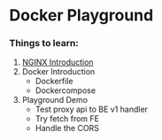 # Docker Playground

### Things to learn:
1. [NGINX Introduction](https://docs.google.com/presentation/d/1zoS70OGNZlXZ7iFeYjJYiRzMWT_CwwLXVD6emHRsZO4/edit#slide=id.g8bae4d7b89_0_56)
2. Docker Introduction 
   - Dockerfile
   - Dockercompose
3. Playground Demo
   - Test proxy api to BE v1 handler
   - Try fetch from FE
   - Handle the CORS
